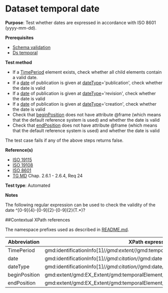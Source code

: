 # Dataset temporal date

**Purpose**: Test whether dates are expressed in accordance with ISO 8601 (yyyy-mm-dd).

**Prerequisites**

* [Schema validation](http://inspire.ec.europa.eu/id/ats/metadata/1.3/iso-19115-19119/schema-validation)
* [Ds temporal](http://inspire.ec.europa.eu/id/ats/metadata/1.3/iso-19115-19119/ds-temporal)

**Test method**

* If a [TimePeriod](#period) element exists, check whether all child elements contain a valid date.
* If a [date](#date) of publication is given at [dateType](#dateType)='publication', check whether the date is valid
* If a [date](#date) of publication is given at [dateType](#dateType)='revision', check whether the date is valid
* If a [date](#date) of publication is given at [dateType](#dateType)='creation', check whether the date is valid
*  Check that [beginPosition](#beginPosition) does not have attribute @frame (which means that the default reference system is used) and whether the date is valid 
*  Check that [endPosition](#endPosition) does not have attribute @frame (which means that the default reference system is used) and whether the date is valid

The test case fails if any of the above steps returns false.

**Reference(s)**

* [ISO 19115](http://inspire.ec.europa.eu/id/ats/metadata/1.3/iso-19115-19119/README#ref_ISO_19115)
* [ISO 19108](http://inspire.ec.europa.eu/id/ats/metadata/1.3/iso-19115-19119/README#ref_ISO_19108)
* [ISO 8601](http://inspire.ec.europa.eu/id/ats/metadata/1.3/iso-19115-19119/README#ref_ISO_8601)
* [TG MD](http://inspire.ec.europa.eu/id/ats/metadata/1.3/iso-19115-19119/README#ref_TG_MD) Chap. 2.6.1 - 2.6.4, Req 24

**Test type**: Automated

**Notes**

The following regular expression can be used to check the validity of the date ^[0-9]{4}-[0-9]{2}-[0-9]{2}(T.*)?

##Contextual XPath references

The namespace prefixes used as described in [README.md](http://inspire.ec.europa.eu/id/ats/metadata/1.3/iso-19115-19119/README#namespaces).

Abbreviation                                   |  XPath expression (relative to gmd:MD_Metadata)
-----------------------------------------------| -------------------------------------------------------------------------
<a name="period"></a> TimePeriod   | gmd:identificationInfo[1]/*/gmd:extent/*/gmd:temporalElement/*/gmd:extent/gml:TimePeriod
<a name="date"></a> date   | gmd:identificationInfo[1]/*/gmd:citation/*/gmd:date
<a name="dateType"></a> dateType   | gmd:identificationInfo[1]/*/gmd:citation/*/gmd:date/*/gmd:dateType
<a name="beginPosition"></a> beginPosition   | gmd:extent/gmd:EX_Extent/gmd:temporalElement/gmd:EX_TemporalExtent/gmd:extent/gml:TimePeriod/gml:beginPosition
<a name="endPosition"></a> endPosition   | gmd:extent/gmd:EX_Extent/gmd:temporalElement/gmd:EX_TemporalExtent/gmd:extent/gml:TimePeriod/gml:endPosition
